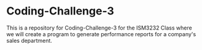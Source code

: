 # Coding-Challenge-3
This is a repository for Coding-Challenge-3 for the ISM3232 Class where we will create a program to generate performance reports for a company's sales department.
